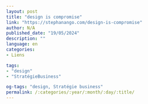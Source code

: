 ```yaml
---
layout: post
title: "design is compromise"
link: "https://stephanango.com/design-is-compromise"
author: N/A
published_date: "19/05/2024"
description: ""
language: en
categories:
- Liens

tags:
- "design"
- "StratégieBusiness"

og-tags: "design, Stratégie business"
permalink: /:categories/:year/:month/:day/:title/
---
```

